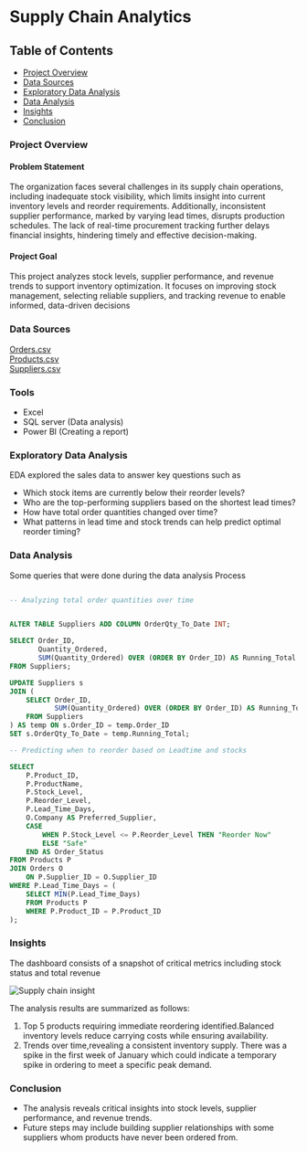 # Supply Chain Analytics

## Table of Contents
- [Project Overview](#project-overview)
- [Data Sources](#data-sources)
- [Exploratory Data Analysis](#exploratory-data-analysis)
- [Data Analysis](#data-analysis)
- [Insights](#insights)
- [Conclusion](#conclusion)


### Project Overview  
#### Problem Statement
The organization faces several challenges in its supply chain operations, including inadequate stock visibility, which limits insight into current inventory levels and reorder requirements. Additionally, inconsistent supplier performance, marked by varying lead times, disrupts production schedules. The lack of real-time procurement tracking further delays financial insights, hindering timely and effective decision-making.
#### Project Goal
This project analyzes stock levels, supplier performance, and revenue trends to support inventory optimization. It focuses on improving stock management, selecting reliable suppliers, and tracking revenue to enable informed, data-driven decisions

### Data Sources
[Orders.csv](https://github.com/LMjuju10/Supply-Chain-analytics/blob/main/Orders.csv)    
[Products.csv](https://github.com/LMjuju10/Supply-Chain-analytics/blob/main/Products.csv)   
[Suppliers.csv]( https://github.com/LMjuju10/Supply-Chain-analytics/blob/main/Suppliers.csv)     

### Tools 
- Excel
- SQL server (Data analysis)
- Power BI (Creating a report)


### Exploratory Data Analysis
EDA explored the sales data to answer key questions such as
- Which stock items are currently below their reorder levels?
- Who are the top-performing suppliers based on the shortest lead times?
- How have total order quantities changed over time?
- What patterns in lead time and stock trends can help predict optimal reorder timing?


### Data Analysis

Some queries that were done during the data analysis Process

```Sql

-- Analyzing total order quantities over time


ALTER TABLE Suppliers ADD COLUMN OrderQty_To_Date INT;

SELECT Order_ID, 
       Quantity_Ordered, 
       SUM(Quantity_Ordered) OVER (ORDER BY Order_ID) AS Running_Total
FROM Suppliers;

UPDATE Suppliers s
JOIN (
    SELECT Order_ID, 
           SUM(Quantity_Ordered) OVER (ORDER BY Order_ID) AS Running_Total
    FROM Suppliers
) AS temp ON s.Order_ID = temp.Order_ID
SET s.OrderQty_To_Date = temp.Running_Total;

-- Predicting when to reorder based on Leadtime and stocks

SELECT 
    P.Product_ID,
    P.ProductName,
    P.Stock_Level,
    P.Reorder_Level,
    P.Lead_Time_Days,
    O.Company AS Preferred_Supplier,
    CASE
        WHEN P.Stock_Level <= P.Reorder_Level THEN "Reorder Now"
        ELSE "Safe"
    END AS Order_Status
FROM Products P
JOIN Orders O 
    ON P.Supplier_ID = O.Supplier_ID
WHERE P.Lead_Time_Days = (
    SELECT MIN(P.Lead_Time_Days) 
    FROM Products P 
    WHERE P.Product_ID = P.Product_ID
);
```

### Insights

The dashboard consists of a snapshot of critical metrics including stock status and total revenue  

 ![Supply chain insight](https://github.com/user-attachments/assets/f073eaac-6376-44bd-9471-91bc59365fd3)



The analysis results are summarized as follows:
1. Top 5 products requiring immediate reordering identified.Balanced inventory levels reduce carrying costs while ensuring availability.
2. Trends over time,revealing a consistent inventory supply. There was a spike in the first week of January which could indicate a temporary spike in ordering to meet a specific peak demand.

### Conclusion
- The analysis reveals critical insights into stock levels, supplier performance, and revenue trends.
- Future steps may include building supplier relationships with some suppliers whom products have never been ordered from.

